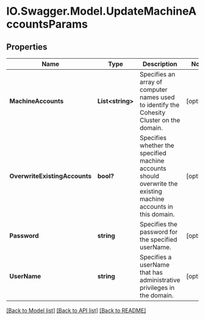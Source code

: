 # IO.Swagger.Model.UpdateMachineAccountsParams
## Properties

Name | Type | Description | Notes
------------ | ------------- | ------------- | -------------
**MachineAccounts** | **List&lt;string&gt;** | Specifies an array of computer names used to identify the Cohesity Cluster on the domain. | [optional] 
**OverwriteExistingAccounts** | **bool?** | Specifies whether the specified machine accounts should overwrite the existing machine accounts in this domain. | [optional] 
**Password** | **string** | Specifies the password for the specified userName. | [optional] 
**UserName** | **string** | Specifies a userName that has administrative privileges in the domain. | [optional] 

[[Back to Model list]](../README.md#documentation-for-models) [[Back to API list]](../README.md#documentation-for-api-endpoints) [[Back to README]](../README.md)


